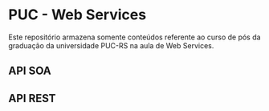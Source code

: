 # PUC - Web Services
Este repositório armazena somente conteúdos referente ao curso de pós da graduação da universidade PUC-RS na aula de Web Services.

## API SOA

## API REST
